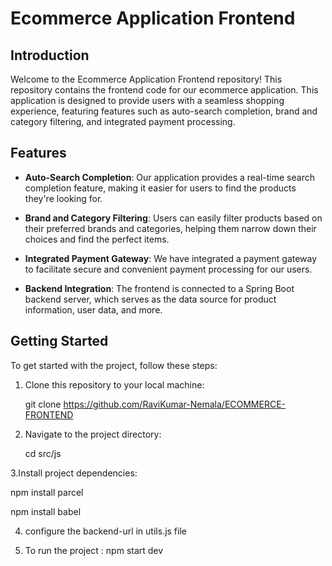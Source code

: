# Ecommerce Application Frontend

## Introduction

Welcome to the Ecommerce Application Frontend repository! This repository contains the frontend code for our ecommerce application. This application is designed to provide users with a seamless shopping experience, featuring features such as auto-search completion, brand and category filtering, and integrated payment processing.

## Features

- **Auto-Search Completion**: Our application provides a real-time search completion feature, making it easier for users to find the products they're looking for.

- **Brand and Category Filtering**: Users can easily filter products based on their preferred brands and categories, helping them narrow down their choices and find the perfect items.

- **Integrated Payment Gateway**: We have integrated a payment gateway to facilitate secure and convenient payment processing for our users.

- **Backend Integration**: The frontend is connected to a Spring Boot backend server, which serves as the data source for product information, user data, and more.

## Getting Started

To get started with the project, follow these steps:

1. Clone this repository to your local machine:

   git clone https://github.com/RaviKumar-Nemala/ECOMMERCE-FRONTEND
   
3. Navigate to the project directory:

   cd src/js

3.Install project dependencies:

   npm install parcel
   
   npm install babel

4. configure the backend-url in utils.js file


5. To run the project :
      npm start dev

